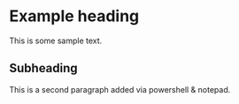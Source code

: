 # Example heading


This is some sample text.

## Subheading

This is a second paragraph added via powershell & notepad.